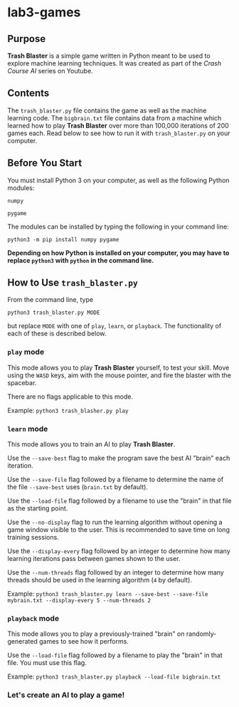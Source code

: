 # lab3-games

## Purpose
**Trash Blaster** is a simple game written in Python meant to be used to explore machine learning techniques. It was created as part of the *Crash Course AI* series on Youtube.

## Contents
The `trash_blaster.py` file contains the game as well as the machine learning code.
The `bigbrain.txt` file contains data from a machine which learned how to play **Trash Blaster** over more than 100,000 iterations of 200 games each. Read below to see how to run it with `trash_blaster.py` on your computer. 

## Before You Start
You must install Python 3 on your computer, as well as the following Python modules:

`numpy`

`pygame`

The modules can be installed by typing the following in your command line:

`python3 -m pip install numpy pygame`

**Depending on how Python is installed on your computer, you may have to replace `python3` with `python` in the command line.**

## How to Use `trash_blaster.py`
From the command line, type

`python3 trash_blaster.py MODE`

but replace `MODE` with one of `play`, `learn`, or `playback`. The functionality of each of these is described below.

### `play` mode
This mode allows you to play **Trash Blaster** yourself, to test your skill. Move using the `WASD` keys, aim with the mouse pointer, and fire the blaster with the spacebar.

There are no flags applicable to this mode.

Example: `python3 trash_blasher.py play`

### `learn` mode
This mode allows you to train an AI to play **Trash Blaster**. 

Use the `--save-best` flag to make the program save the best AI "brain" each iteration.

Use the `--save-file` flag followed by a filename to determine the name of the file `--save-best` uses (`brain.txt` by default).

Use the `--load-file` flag followed by a filename to use the "brain" in that file as the starting point.

Use the `--no-display` flag to run the learning algorithm without opening a game window visible to the user. This is recommended to save time on long training sessions.

Use the `--display-every` flag followed by an integer to determine how many learning iterations pass between games shown to the user.

Use the `--num-threads` flag followed by an integer to determine how many threads should be used in the learning algorithm (`4` by default).

Example: `python3 trash_blaster.py learn --save-best --save-file mybrain.txt --display-every 5 --num-threads 2`

### `playback` mode
This mode allows you to play a previously-trained "brain" on randomly-generated games to see how it performs.

Use the `--load-file` flag followed by a filename to play the "brain" in that file. You must use this flag.

Example: `python3 trash_blaster.py playback --load-file bigbrain.txt`

### Let's create an AI to play a game!

